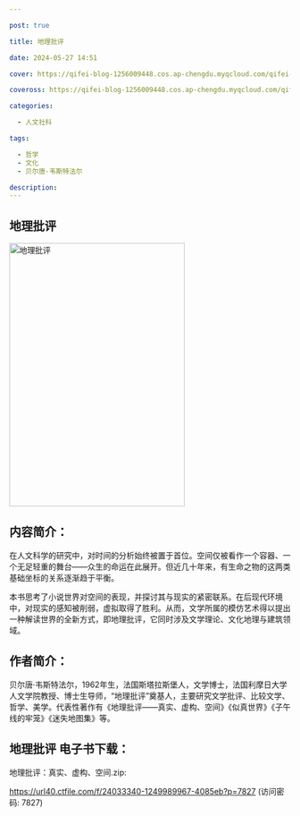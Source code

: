 ```yaml
---

post: true

title: 地理批评

date: 2024-05-27 14:51

cover: https://qifei-blog-1256009448.cos.ap-chengdu.myqcloud.com/qifei-blog/6613ab2a68eb935713f33c6c.jpg

coveross: https://qifei-blog-1256009448.cos.ap-chengdu.myqcloud.com/qifei-blog/6613ab2a68eb935713f33c6c.jpg

categories:

  - 人文社科

tags:

  - 哲学
  - 文化
  - 贝尔唐·韦斯特法尔

description:
---
```


## 地理批评
<img alt="地理批评 " class="aligncenter loading" data-was-processed="true" decoding="async" fetchpriority="high" height="471" src="https://qifei-blog-1256009448.cos.ap-chengdu.myqcloud.com/qifei-blog/6613ab2a68eb935713f33c6c.jpg " style="cursor: zoom-in;" width="314"/>

## 内容简介：

在人文科学的研究中，对时间的分析始终被置于首位。空间仅被看作一个容器、一个无足轻重的舞台——众生的命运在此展开。但近几十年来，有生命之物的这两类基础坐标的关系逐渐趋于平衡。

本书思考了小说世界对空间的表现，并探讨其与现实的紧密联系。在后现代环境中，对现实的感知被削弱，虚拟取得了胜利。从而，文学所属的模仿艺术得以提出一种解读世界的全新方式，即地理批评，它同时涉及文学理论、文化地理与建筑领域。

## 作者简介：

贝尔唐·韦斯特法尔，1962年生，法国斯塔拉斯堡人，文学博士，法国利摩日大学人文学院教授、博士生导师，“地理批评”奠基人，主要研究文学批评、比较文学、哲学、美学。代表性著作有《地理批评——真实、虚构、空间》《似真世界》《子午线的牢笼》《迷失地图集》等。

## 地理批评 电子书下载：
地理批评：真实、虚构、空间.zip: 

https://url40.ctfile.com/f/24033340-1249989967-4085eb?p=7827 (访问密码: 7827)
